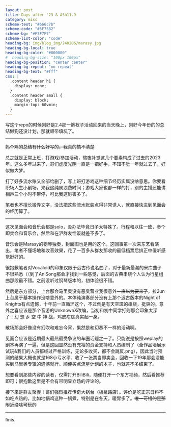 ```yaml
---
layout: post
title: Days after '23 & ASh11.9
category: misc
scheme-text: "#666c7b"
scheme-code: "#5F7582"
scheme-bg: "#F7F7F7"
scheme-list-color: "code"
heading-bg: img/blog_img/240206/marasy.jpg
heading-bg-local: true
heading-bg-color: "#000000"
#  heading-bg-size: "100px 100px"
heading-bg-position: "center center"
heading-bg-repeat: "no repeat"
heading-bg-text: "#fff"
css: |
  .content header h1 {
    display: none;
  }
  .content header small {
    display: block;
    margin-top: 60vmin;
  }
---
```


写这个repo的时候刚好是2.4那一裤衩子活动回来的当天晚上，刚好今年份的的总结懒狗还没计划，那就顺带填坑了。

***

~~妈个鸡的总结有什么好写的，我真的搞不清楚~~

总之就是正常上班，打游戏/参加活动，熬夜补觉这几个要素构成了过去的2023年。这么多年过来了，哥们虚度光阴一直是一把好手，不知不觉一年就过去了，好似做大梦。

打了好多流水账又全部给删了，写上班打游戏这种细节经历实属没啥意思。你要看职场人生小剧场，来我这纯属浪费时间；游戏大家也都一样的打，别的主播还能讲相声三个小时不带停，可比我这厉害多了。

笔者也不擅长搬弄文字，没法把这些流水账装点得非常诱人，就直接快进到见面会的经历算了。

***

这次见面会和音乐会都是solo，没办法毕竟日子太特殊了。行程和以往一致，参个即卖会和音乐会，然后和在沪群友恰饭就差不多了。

音乐会是Marasy的钢琴独奏，封面图也是用的这个。这回事第一次来东艺看演出，笔者不懂场地和收音效果，花了一百多从群友那收的最低档票后排正中傻听感觉挺好的。

很抱歉笔者对Vocaloid的印象仅限于远古传说名曲了，对于最新最潮的米库曲子不很熟悉（（到了AniSong那会才找到一些感觉，后面的古典串烧个人认为行星组曲那段最不错。之前没听过钢琴版本的，初体验很不错。

然后是东方部分，上台那会马里奥没有恶臭营业我很意外~~一直以为要来了~~，拉2un上台属于基本操作没啥意外的。本体纯演奏部分没有上那个远古版本的Night of Knights有点遗憾，十年前一直循环这个，不过倒是有天空璋的串烧，挺爽的。意外之喜应该是那个音游的UnknownX改编，当初和初中同学打则那会印象太深了！幻 想 乡 空 中 神 战，鸡皮疙瘩真实起一身。

散场那会好像没有幻吹和难忘今宵，果然是和幻奏不一样的活动啊。

见面会应该是近期最火最热最受争议的车圈话题之一了。只能说是按照weplay的剧本再演了一遍，但是这回显然没有充裕的资金支持和人员编制了（全作品墙展示试玩&我们的人员都经过严格训练，无论多收买，都不会跳反.png），因此当时预测的结果大概也就是168小亏水平、收了一张票当即卖会，回收一下19年那会没能买到马里奥专辑的遗憾就行。顺便买点流星计划的本子，也就差不多结束了。

想要看到那些内容的读者，仅需打开BiliBili，随便打开一个东方视频，然后看推荐即可；很抱歉这里是不会有带明显立场的评论的。

接下来是群友聚餐！哥们强烈推荐传奇大锅台（板泉路店）。评价是吃正宗日料不如吃点热的，比如地锅鸡这种一锅煮，特别是在冬天，暖胃多了。~~唯一可惜的是那附近没啥可玩的~~

***



finis.